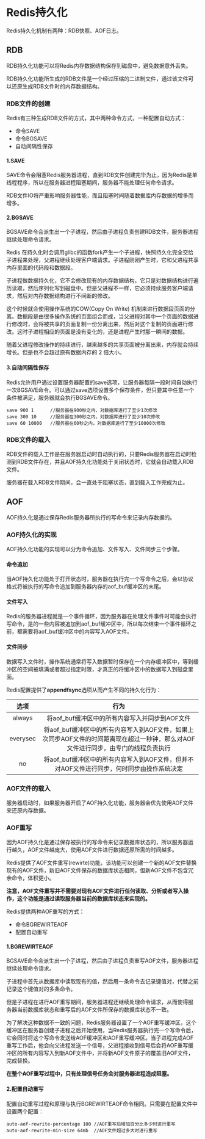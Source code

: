 # Redis持久化

Redis持久化机制有两种：RDB快照、AOF日志。

## RDB

RDB持久化功能可以将Redis内存数据结构保存到磁盘中，避免数据意外丢失。

RDB持久化功能所生成的RDB文件是一个经过压缩的二进制文件，通过该文件可以还原生成RDB文件时的内存数据结构。

### RDB文件的创建

Redis有三种生成RDB文件的方式，其中两种命令方式，一种配置自动方式：

- 命令SAVE
- 命令BGSAVE
- 自动间隔性保存

#### 1.SAVE

SAVE命令会阻塞Redis服务器进程，直到RDB文件创建完毕为止，因为Redis是单线程程序，所以在服务器进程阻塞期间，服务器不能处理任何命令请求。

RDB文件IO将严重影响服务器性能，而且阻塞时间随着数据库内存数据的增多而增多。

#### 2.BGSAVE

BGSAVE命令会派生出一个子进程，然后由子进程负责创建RDB文件，服务器进程继续处理命令请求。

Redis 在持久化时会调用glibc的函数fork产生一个子进程，快照持久化完全交给子进程来处理，父进程继续处理客户端请求。子进程刚刚产生时，它和父进程共享内存里面的代码段和数据段。

子进程做数据持久化，它不会修改现有的内存数据结构，它只是对数据结构进行遍历读取，然后序列化写到磁盘中。但是父进程不一样，它必须持续服务客户端请求，然后对内存数据结构进行不间断的修改。

这个时候就会使用操作系统的COW(Copy On Write) 机制来进行数据段页面的分离。数据段是由很多操作系统的页面组合而成，当父进程对其中一个页面的数据进行修改时，会将被共享的页面复制一份分离出来，然后对这个复制的页面进行修改。这时子进程相应的页面是没有变化的，还是进程产生时那一瞬间的数据。

随着父进程修改操作的持续进行，越来越多的共享页面被分离出来，内存就会持续增长。但是也不会超过原有数据内存的 2 倍大小。

#### 3.自动间隔性保存

Redis允许用户通过设置服务器配置的save选项，让服务器每隔一段时间自动执行一次BGSAVE命令。可以通过save选项设置多个保存条件，但只要其中任意一个条件被满足，服务器就会执行BGSAVE命令。

```redis
save 900 1		//服务器在900秒之内，对数据库进行了至少1次修改
save 300 10		//服务器在300秒之内，对数据库进行了至少10次修改
save 60 10000	//服务器在60秒之内，对数据库进行了至少10000次修改
```

### RDB文件的载入

RDB文件的载入工作是在服务器启动时自动执行的，只要Redis服务器在启动时检测到RDB文件存在，并且AOF持久化功能处于关闭状态时，它就会自动载入RDB文件。

服务器在载入RDB文件期间，会一直处于阻塞状态，直到载入工作完成为止。

## AOF

AOF持久化是通过保存Redis服务器所执行的写命令来记录内存数据的。

### AOF持久化的实现

AOF持久化功能的实现可以分为命令追加、文件写入、文件同步三个步骤。

#### 命令追加

当AOF持久化功能处于打开状态时，服务器在执行完一个写命令之后，会以协议格式将被执行的写命令追加到服务器内存的aof_buf缓冲区的末尾。

#### 文件写入

Redis的服务器进程就是一个事件循环，因为服务器在处理文件事件时可能会执行写命令，是的一些内容被追加到aof_buf缓冲区中，所以每次结束一个事件循环之前，都需要将aof_buf缓冲区中的内容写入AOF文件。

#### 文件同步

数据写入文件时，操作系统通常将写入数据暂时保存在一个内存缓冲区中，等到缓冲区的空间被填满或者超过指定时限，才真正的将缓冲区中的数据写入到磁盘里面。

Redis配置提供了**appendfsync**选项从而产生不同的持久化行为：

|   选项   |                             行为                             |
| :------: | :----------------------------------------------------------: |
|  always  |        将aof_buf缓冲区中的所有内容写入并同步到AOF文件        |
| everysec | 将aof_buf缓冲区中的所有内容写入到AOF文件，如果上次同步AOF文件的时间距离现在超过一秒钟，那么对AOF文件进行同步，由专门的线程负责执行 |
|    no    | 将aof_buf缓冲区中的所有内容写入到AOF文件，但并不对AOF文件进行同步，何时同步由操作系统决定 |

### AOF文件的载入

服务器启动时，如果服务器开启了AOF持久化功能，服务器会优先使用AOF文件来还原内存数据。

### AOF重写

因为AOF持久化是通过保存被执行的写命令来记录数据库状态的，所以服务器运行越久，AOF文件越庞大，使用AOF文件进行数据还原所需的时间越多。

Redis提供了AOF文件重写(rewirte)功能，该功能可以创建一个新的AOF文件替换现有的AOF文件，新旧AOF文件保存的数据库状态相同，但新AOF文件不包含冗余命令，体积更小。

**注意，AOF文件重写并不需要对现有AOF文件进行任何读取、分析或者写入操作，这个功能是通过读取服务器当前的数据库状态来实现的。**

Redis提供两种AOF重写的方式：

- 命令BGREWIRTEAOF
- 配置自动重写

#### 1.BGREWIRTEAOF

BGSAVE命令会派生出一个子进程，然后由子进程负责重写AOF文件，服务器进程继续处理命令请求。

子进程中首先从数据库中读取现有的值，然后用一条命令去记录键值对，代替之前记录这个键值对的多条命令。

但是子进程在进行AOF重写期间，服务器进程还继续处理命令请求，从而使得服务器当前数据库状态和重写后的AOF文件所保存的数据库状态不一致。

为了解决这种数据不一致的问题，Redis服务器设置了一个AOF重写缓冲区，这个缓冲区在服务器创建子进程之后开始使用，当Redis服务器执行完一个写命令后，它会同时将这个写命令发送给AOF缓冲区和AOF重写缓冲区。当子进程完成AOF重写工作后，他会向父进程发送一个信号，父进程接收到信号后会将AOF重写缓冲区的所有内容写入到新AOF文件中，并将新AOF文件原子的覆盖旧AOF文件，完成替换。

**在整个AOF重写过程中，只有处理信号任务会对服务器进程造成阻塞。**

#### 2.配置自动重写

配置自动重写过程和原理与执行BGREWIRTEAOF命令相同。只需要在配置文件中设置两个配置：

```redis
auto-aof-rewrite-percentage 100	//AOF重写后增加百分比多少时进行重写
auto-aof-rewrite-min-size 64mb	//AOF文件超过多大时进行重写
```


